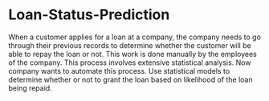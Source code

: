 # Loan-Status-Prediction
When a customer applies for a loan at a company, the company needs to go through their previous records to determine whether the customer will be able to repay the loan or not. This work is done manually by the employees of the company. This process involves extensive statistical analysis. Now company wants to automate this process. Use statistical models to determine whether or not to grant the loan based on likelihood of the loan being repaid. 
